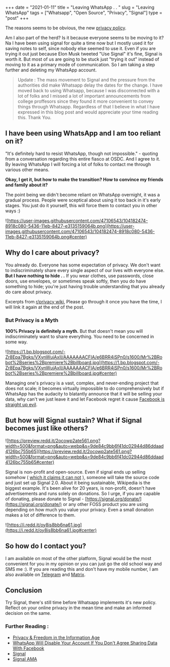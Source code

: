 +++ 
date = "2021-01-11"
title = "Leaving WhatsApp . . "
slug = "Leaving WhatsApp" 
tags = ["Whatsapp", "Open Source", "Privacy", "Signal"]
type = "post"
+++

The reasons seems to be obvious, the new [privacy policy](https://www.whatsapp.com/legal/updates/privacy-policy/?lang=en).

Am I also part of the herd? Is it because everyone seems to be moving to it? Na I have been using signal for quite a time now but I mostly used it for saving notes to self, since nobody else seemed to use it. Even if you are trying it out just because Elon Musk tweeted "Use Signal" it's fine, Signal is worth it. But most of us are going to be stuck just "trying it out" instead of moving to it as a primary mode of communication. So I am taking a step further and deleting my WhatsApp account.

> Update : The mass movement to Signal and the pressure from the authorities did make Whatsapp delay the dates for the change. I have moved back to using Whatsapp, because I was disconnected with a lot of folks and I missed a lot of important announcements from college proffesors since they found it more convenient to convey things through Whatsapp. Regardless of that I believe in what I have expressed in this blog post and would appreciate your time reading this. Thank You. 

## I have been using WhatsApp and I am too reliant on it?

"It's definitely hard to resist WhatsApp, though not impossible." - quoting from a conversation regarding this entire fiasco at OSDC. And I agree to it. By leaving WhatsApp I will forcing a lot of folks to contact me through various other means.

**Okay, I get it, but how to make the transition? How to convince my friends and family about it?**

The point being we didn't become reliant on WhatsApp overnight, it was a gradual process. People were sceptical about using it too back in it's early stages. You just do it yourself, this will force them to contact you in other ways :)

![https://user-images.githubusercontent.com/47106543/104182474-8918c080-5436-11eb-8427-e3135159064b.png](https://user-images.githubusercontent.com/47106543/104182474-8918c080-5436-11eb-8427-e3135159064b.png#center)

## Why do I care about privacy?

You already do. Everyone has some expectation of privacy. We don't want to indiscriminately share every single aspect of our lives with everyone else. **But I have nothing to hide . .** If you wear clothes, use passwords, close doors, use envelopes, or sometimes speak softly, then you do have something to hide; you're just having trouble understanding that you already do care about privacy.

Excerpts from [r/privacy wiki](https://www.reddit.com/r/privacy/wiki/index#wiki_why_should_i_care_about_privacy.3F), Please go through it once you have the time, I will link it again at the end of the post.

### But Privacy is a Myth

**100% Privacy is definitely a myth.** But that doesn't mean you will indiscriminately want to share everything. You need to be concerned in some way.

![https://1.bp.blogspot.com/-Zr8Epa7Bgks/VXynWujAxII/AAAAAAACFIA/e6BRR4jSPn0/s1600/Mr%2BRobot%2Bseries%2Bpremiere%2Bbillboard.jpg](https://1.bp.blogspot.com/-Zr8Epa7Bgks/VXynWujAxII/AAAAAAACFIA/e6BRR4jSPn0/s1600/Mr%2BRobot%2Bseries%2Bpremiere%2Bbillboard.jpg#center)

Managing one's privacy is a vast, complex, and never-ending project that does not scale; it becomes virtually impossible to do comprehensively but if WhatsApp has the audacity to blatantly announce that it will be selling your data, why can't we just leave it and let Facebook regret it cause [Facebook is straight up evil](https://np.reddit.com/r/AntiFacebook/wiki/timeline).

## But how will Signal sustain? What if Signal becomes just like others?

![https://preview.redd.it/2ocowp2ate561.png?width=500&format=png&auto=webp&s=9de84c9bb6f41dc02944d86ddaad4126bc755b65](https://preview.redd.it/2ocowp2ate561.png?width=500&format=png&auto=webp&s=9de84c9bb6f41dc02944d86ddaad4126bc755b65#center)

Signal is non-profit and open-source. Even if signal ends up selling somehow ( [which it claims it can not](https://www.reddit.com/r/technology/comments/kt91qk/signal_private_messenger_team_here_we_support_an/gikrk2p?utm_source=share&utm_medium=web2x&context=3) ), someone will take the source code and just set up Signal 2.0. About it being sustainable, Wikipedia is the biggest example. It's been alive for 20 years, is non-profit, doesn't have advertisements and runs solely on donations. So I urge, if you are capable of donating, please donate to Signal - [https://signal.org/donate/](https://signal.org/donate/) or any other FOSS product you are using depending on how much you value your privacy. Even a small donation makes a lot of difference to them.

![https://i.redd.it/oy8is8bb6na61.jpg](https://i.redd.it/oy8is8bb6na61.jpg#center)

## So how do I contact you?

I am available on most of the other platform, Signal would be the most convenient for you in my opinion or you can just go the old school way and SMS me :). If you are reading this and don't have my mobile number, I am also available on [Telegram](https://t.me/daemon1024) and [Matrix](https://matrix.to/#/@daemon1024:matrix.org).

## Conclusion

Try Signal, there's still time before Whatsapp implements it's new policy. Reflect on your online privacy in the mean time and make an informed decision on the same.

### Further Reading :

- [Privacy & Freedom in the Information Age](https://www.reddit.com/r/privacy/wiki/index)
- [WhatsApp Will Disable Your Account If You Don't Agree Sharing Data With Facebook](https://thehackernews.com/2021/01/whatsapp-will-delete-your-account-if.html)
- [Signal](https://signal.org/)
- [Signal AMA](https://www.reddit.com/r/technology/comments/kt91qk/signal_private_messenger_team_here_we_support_an/)
